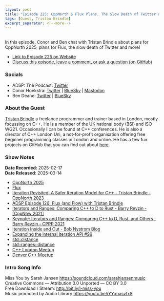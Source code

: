 ```yaml
---
layout: post
title: "Episode 225: CppNorth & Flux Plans, The Slow Death of Twitter and More!"
tags: [Guest, Tristan Brindle]
excerpt_separator: <!--more-->
---
```


<div id="buzzsprout-player-16738692"></div><script src="https://www.buzzsprout.com/1501960/episodes/16738692-episode-225-cppnorth-flux-plans-the-slow-death-of-twitter-and-more.js?container_id=buzzsprout-player-16738692&player=small" type="text/javascript" charset="utf-8"></script>

<br>In this episode, Conor and Ben chat with Tristan Brindle about plans for CppNorth 2025, plans for Flux, the slow death of Twitter and more!

<!--more-->

* [Link to Episode 225 on Website](https://adspthepodcast.com/2025/03/14/Episode-225.html)
* [Discuss this episode, leave a comment, or ask a question (on GitHub)](https://github.com/codereport/adsp2/discussions/124)

### Socials
 
* ADSP: The Podcast: [Twitter](https://twitter.com/adspthepodcast)
* Conor Hoekstra: [Twitter](https://twitter.com/code_report) \| [BlueSky](https://bsky.app/profile/codereport.bsky.social) \| [Mastodon](https://mastodon.social/@code_report)
* Ben Deane: [Twitter](https://x.com/ben_deane) \| [BlueSky](https://bsky.app/profile/elbeno.com)

### About the Guest

[Tristan Brindle](https://twitter.com/tristanbrindle) a freelance programmer and trainer based in London, mostly focussing on C++. He is a member of the UK national body (BSI) and ISO WG21. Occasionally I can be found at C++ conferences. He is also a director of C++ London Uni, a not-for-profit organisation offering free beginner programming classes in London and online. He has a few fun projects on GitHub that you can find out about [here](https://tristanbrindle.com/projects/).

### Show Notes

**Date Recorded:** 2025-02-17 <br>
**Date Released:** 2025-03-14

* [CppNorth 2025](https://cppnorth.ca/)
* [Flux](https://github.com/tcbrindle/flux)
* [Iteration Revisited: A Safer Iteration Model for C++ - Tristan Brindle - CppNorth 2023](https://www.youtube.com/watch?v=l3AxYei17ls)
* [ADSP Episode 126: Flux (and Flow) with Tristan Brindle](https://adspthepodcast.com/2023/04/21/Episode-126.html)
* [Iterators and Ranges: Comparing C++ to D to Rust - Barry Revzin - [CppNow 2021]](https://www.youtube.com/watch?v=d3qY4dZ2r4w)
* [Keynote: Iterators and Ranges: Comparing C++ to D, Rust, and Others - Barry Revzin - CPPP 2021](https://www.youtube.com/watch?v=95uT0RhMGwA)
* [Iteration Inside and Out - Bob Nystrom Blog](https://journal.stuffwithstuff.com/2013/01/13/iteration-inside-and-out/)
* [Expanding the internal iteration API #99](https://github.com/tcbrindle/flux/issues/99)
* [std::distance](https://en.cppreference.com/w/cpp/iterator/distance)
* [std::ranges::distance](https://en.cppreference.com/w/cpp/iterator/ranges/distance)
* [C++ London Meetup](https://www.meetup.com/cpplondon/)
* [Denver C++ Meetup](https://www.meetup.com/north-denver-metro-c-meetup/)

### Intro Song Info
 
Miss You by Sarah Jansen https://soundcloud.com/sarahjansenmusic<br>
Creative Commons — Attribution 3.0 Unported — CC BY 3.0<br>
Free Download / Stream: http://bit.ly/l-miss-you<br>
Music promoted by Audio Library https://youtu.be/iYYxnasvfx8<br>